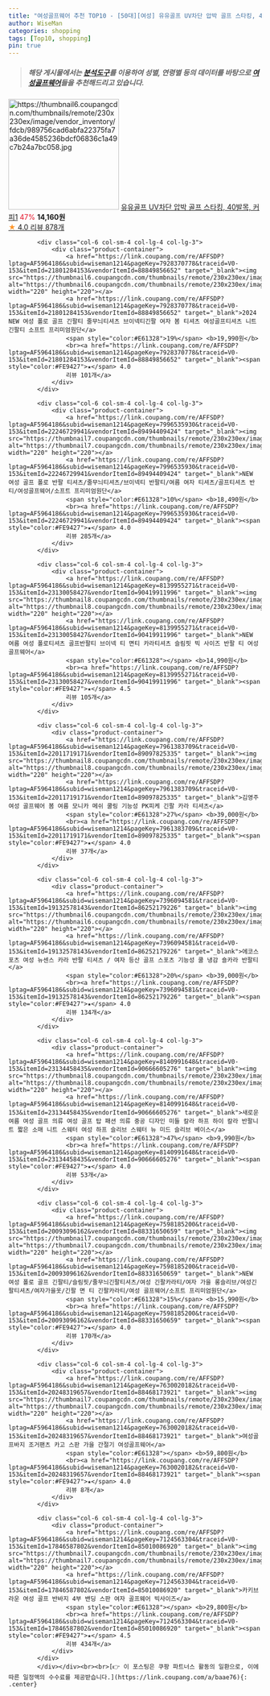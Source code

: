 ```yaml
---
title: "여성골프웨어 추천 TOP10 - [50대][여성] 유유골프 UV차단 압박 골프 스타킹, 40발목, 커피1"
author: WiseMan
categories: shopping
tags: [Top10, shopping]
pin: true
---
```


> ##### 해당 게시물에서는 [**분석도구**](https://itemscout.io/)를 이용하여 **성별**, **연령별** 등의 데이터를 바탕으로 [**여성골프웨어**](https://link.coupang.com/a/baae76)들을 추천해드리고 있습니다.
<div class="container"><div class="row">
            <div class="col-6 col-sm-4 col-lg-4 col-lg-3">
                <div class="product-container">
                    <a href="https://link.coupang.com/re/AFFSDP?lptag=AF5964186&subid=wiseman1214&pageKey=7177782358&traceid=V0-153&itemId=20549593398&vendorItemId=87712964962" target="_blank"><img src="https://thumbnail6.coupangcdn.com/thumbnails/remote/230x230ex/image/vendor_inventory/fdcb/989756cad6abfa22375fa7a36de4585236bdcf06836c1a49c7b24a7bc058.jpg" alt="https://thumbnail6.coupangcdn.com/thumbnails/remote/230x230ex/image/vendor_inventory/fdcb/989756cad6abfa22375fa7a36de4585236bdcf06836c1a49c7b24a7bc058.jpg" width="220" height="220"></a>
                    <a href="https://link.coupang.com/re/AFFSDP?lptag=AF5964186&subid=wiseman1214&pageKey=7177782358&traceid=V0-153&itemId=20549593398&vendorItemId=87712964962" target="_blank">유유골프 UV차단 압박 골프 스타킹, 40발목, 커피1</a>
                    <span style="color:#E61328">47%</span> <b>14,160원</b>
                    <br><a href="https://link.coupang.com/re/AFFSDP?lptag=AF5964186&subid=wiseman1214&pageKey=7177782358&traceid=V0-153&itemId=20549593398&vendorItemId=87712964962" target="_blank"><span style="color:#FE9427">★</span> 4.0
                    리뷰 878개</a>
                </div>
            </div>
            
            <div class="col-6 col-sm-4 col-lg-4 col-lg-3">
                <div class="product-container">
                    <a href="https://link.coupang.com/re/AFFSDP?lptag=AF5964186&subid=wiseman1214&pageKey=7928370778&traceid=V0-153&itemId=21801284153&vendorItemId=88849856652" target="_blank"><img src="https://thumbnail6.coupangcdn.com/thumbnails/remote/230x230ex/image/vendor_inventory/4d57/133b1c27691901664e5fef9e28ba7ac279f27fff2361597d8a51b27d0d15.jpg" alt="https://thumbnail6.coupangcdn.com/thumbnails/remote/230x230ex/image/vendor_inventory/4d57/133b1c27691901664e5fef9e28ba7ac279f27fff2361597d8a51b27d0d15.jpg" width="220" height="220"></a>
                    <a href="https://link.coupang.com/re/AFFSDP?lptag=AF5964186&subid=wiseman1214&pageKey=7928370778&traceid=V0-153&itemId=21801284153&vendorItemId=88849856652" target="_blank">2024 NEW 여성 폴로 골프 긴팔티 줄무늬티셔츠 브이넥티긴팔 여자 봄 티셔츠 여성골프티셔츠 니트긴팔티 소프트 프리미엄원단</a>
                    <span style="color:#E61328">19%</span> <b>19,990원</b>
                    <br><a href="https://link.coupang.com/re/AFFSDP?lptag=AF5964186&subid=wiseman1214&pageKey=7928370778&traceid=V0-153&itemId=21801284153&vendorItemId=88849856652" target="_blank"><span style="color:#FE9427">★</span> 4.0
                    리뷰 101개</a>
                </div>
            </div>
            
            <div class="col-6 col-sm-4 col-lg-4 col-lg-3">
                <div class="product-container">
                    <a href="https://link.coupang.com/re/AFFSDP?lptag=AF5964186&subid=wiseman1214&pageKey=7996535930&traceid=V0-153&itemId=22246729941&vendorItemId=89494409424" target="_blank"><img src="https://thumbnail7.coupangcdn.com/thumbnails/remote/230x230ex/image/vendor_inventory/97ab/9bf27a1e88a4bd2d56db1deba1748041b9869d7179d7ac355af3147acc39.jpg" alt="https://thumbnail7.coupangcdn.com/thumbnails/remote/230x230ex/image/vendor_inventory/97ab/9bf27a1e88a4bd2d56db1deba1748041b9869d7179d7ac355af3147acc39.jpg" width="220" height="220"></a>
                    <a href="https://link.coupang.com/re/AFFSDP?lptag=AF5964186&subid=wiseman1214&pageKey=7996535930&traceid=V0-153&itemId=22246729941&vendorItemId=89494409424" target="_blank">NEW 여성 골프 폴로 반팔 티셔츠/줄무늬티셔츠/브이넥티 반팔티/여름 여자 티셔츠/골프티셔츠 반티/여성골프웨어/소프트 프리미엄원단</a>
                    <span style="color:#E61328">10%</span> <b>18,490원</b>
                    <br><a href="https://link.coupang.com/re/AFFSDP?lptag=AF5964186&subid=wiseman1214&pageKey=7996535930&traceid=V0-153&itemId=22246729941&vendorItemId=89494409424" target="_blank"><span style="color:#FE9427">★</span> 4.0
                    리뷰 285개</a>
                </div>
            </div>
            
            <div class="col-6 col-sm-4 col-lg-4 col-lg-3">
                <div class="product-container">
                    <a href="https://link.coupang.com/re/AFFSDP?lptag=AF5964186&subid=wiseman1214&pageKey=8139955271&traceid=V0-153&itemId=23130058427&vendorItemId=90419911996" target="_blank"><img src="https://thumbnail8.coupangcdn.com/thumbnails/remote/230x230ex/image/vendor_inventory/460e/279324418ddbd08f5511ed3c5750ad55f2b59050a4159ec9787d68403d42.jpg" alt="https://thumbnail8.coupangcdn.com/thumbnails/remote/230x230ex/image/vendor_inventory/460e/279324418ddbd08f5511ed3c5750ad55f2b59050a4159ec9787d68403d42.jpg" width="220" height="220"></a>
                    <a href="https://link.coupang.com/re/AFFSDP?lptag=AF5964186&subid=wiseman1214&pageKey=8139955271&traceid=V0-153&itemId=23130058427&vendorItemId=90419911996" target="_blank">NEW 여름 여성 폴로티셔츠 골프반팔티 브이넥 티 면티 카라티셔츠 슬림핏 빅 사이즈 반팔 티 여성 골프웨어</a>
                    <span style="color:#E61328"></span> <b>14,990원</b>
                    <br><a href="https://link.coupang.com/re/AFFSDP?lptag=AF5964186&subid=wiseman1214&pageKey=8139955271&traceid=V0-153&itemId=23130058427&vendorItemId=90419911996" target="_blank"><span style="color:#FE9427">★</span> 4.5
                    리뷰 105개</a>
                </div>
            </div>
            
            <div class="col-6 col-sm-4 col-lg-4 col-lg-3">
                <div class="product-container">
                    <a href="https://link.coupang.com/re/AFFSDP?lptag=AF5964186&subid=wiseman1214&pageKey=7961383709&traceid=V0-153&itemId=22011719171&vendorItemId=89097825335" target="_blank"><img src="https://thumbnail8.coupangcdn.com/thumbnails/remote/230x230ex/image/vendor_inventory/1458/33b0208d1d7e95b3af379e5e806445b2afe3343a53c3df72559f6020ad10.jpg" alt="https://thumbnail8.coupangcdn.com/thumbnails/remote/230x230ex/image/vendor_inventory/1458/33b0208d1d7e95b3af379e5e806445b2afe3343a53c3df72559f6020ad10.jpg" width="220" height="220"></a>
                    <a href="https://link.coupang.com/re/AFFSDP?lptag=AF5964186&subid=wiseman1214&pageKey=7961383709&traceid=V0-153&itemId=22011719171&vendorItemId=89097825335" target="_blank">김영주 여성 골프웨어 봄 여름 모니카 메쉬 쿨링 기능성 PK피케 긴팔 카라 티셔츠</a>
                    <span style="color:#E61328">27%</span> <b>39,000원</b>
                    <br><a href="https://link.coupang.com/re/AFFSDP?lptag=AF5964186&subid=wiseman1214&pageKey=7961383709&traceid=V0-153&itemId=22011719171&vendorItemId=89097825335" target="_blank"><span style="color:#FE9427">★</span> 4.0
                    리뷰 37개</a>
                </div>
            </div>
            
            <div class="col-6 col-sm-4 col-lg-4 col-lg-3">
                <div class="product-container">
                    <a href="https://link.coupang.com/re/AFFSDP?lptag=AF5964186&subid=wiseman1214&pageKey=7396094581&traceid=V0-153&itemId=19132578143&vendorItemId=86252179226" target="_blank"><img src="https://thumbnail6.coupangcdn.com/thumbnails/remote/230x230ex/image/vendor_inventory/244b/2257bc894ada1a499829fec0e549990ddd8285a353f71c20648c439a4f6d.jpg" alt="https://thumbnail6.coupangcdn.com/thumbnails/remote/230x230ex/image/vendor_inventory/244b/2257bc894ada1a499829fec0e549990ddd8285a353f71c20648c439a4f6d.jpg" width="220" height="220"></a>
                    <a href="https://link.coupang.com/re/AFFSDP?lptag=AF5964186&subid=wiseman1214&pageKey=7396094581&traceid=V0-153&itemId=19132578143&vendorItemId=86252179226" target="_blank">에코스포츠 여성 뉴센스 카라 반팔 티셔츠 / 여자 등산 골프 스포츠 기능성 쿨 냉감 숄카라 반팔티</a>
                    <span style="color:#E61328">20%</span> <b>39,000원</b>
                    <br><a href="https://link.coupang.com/re/AFFSDP?lptag=AF5964186&subid=wiseman1214&pageKey=7396094581&traceid=V0-153&itemId=19132578143&vendorItemId=86252179226" target="_blank"><span style="color:#FE9427">★</span> 4.0
                    리뷰 134개</a>
                </div>
            </div>
            
            <div class="col-6 col-sm-4 col-lg-4 col-lg-3">
                <div class="product-container">
                    <a href="https://link.coupang.com/re/AFFSDP?lptag=AF5964186&subid=wiseman1214&pageKey=8140991648&traceid=V0-153&itemId=23134458435&vendorItemId=90666605276" target="_blank"><img src="https://thumbnail8.coupangcdn.com/thumbnails/remote/230x230ex/image/vendor_inventory/1b96/ceb13bb822272f97e0af2a9e3bf83a19a7aedb10ae0ec163ff5e1fc1511a.jpg" alt="https://thumbnail8.coupangcdn.com/thumbnails/remote/230x230ex/image/vendor_inventory/1b96/ceb13bb822272f97e0af2a9e3bf83a19a7aedb10ae0ec163ff5e1fc1511a.jpg" width="220" height="220"></a>
                    <a href="https://link.coupang.com/re/AFFSDP?lptag=AF5964186&subid=wiseman1214&pageKey=8140991648&traceid=V0-153&itemId=23134458435&vendorItemId=90666605276" target="_blank">새로운 여름 여성 골프 의류 여성 골프 탑 패션 의류 중공 디자인 미들 칼라 하프 하이 칼라 반팔니트 짧은 소매 니트 스웨터 여성 하프 슬리브 스웨터 뉴 미드 슬리브 베이스</a>
                    <span style="color:#E61328">47%</span> <b>9,990원</b>
                    <br><a href="https://link.coupang.com/re/AFFSDP?lptag=AF5964186&subid=wiseman1214&pageKey=8140991648&traceid=V0-153&itemId=23134458435&vendorItemId=90666605276" target="_blank"><span style="color:#FE9427">★</span> 4.0
                    리뷰 53개</a>
                </div>
            </div>
            
            <div class="col-6 col-sm-4 col-lg-4 col-lg-3">
                <div class="product-container">
                    <a href="https://link.coupang.com/re/AFFSDP?lptag=AF5964186&subid=wiseman1214&pageKey=7598185200&traceid=V0-153&itemId=20093096162&vendorItemId=88331650659" target="_blank"><img src="https://thumbnail7.coupangcdn.com/thumbnails/remote/230x230ex/image/vendor_inventory/f9fc/f7744e443b733c7fa9a338e327cd2d11d96286e9227a8046285f8784d4ee.jpg" alt="https://thumbnail7.coupangcdn.com/thumbnails/remote/230x230ex/image/vendor_inventory/f9fc/f7744e443b733c7fa9a338e327cd2d11d96286e9227a8046285f8784d4ee.jpg" width="220" height="220"></a>
                    <a href="https://link.coupang.com/re/AFFSDP?lptag=AF5964186&subid=wiseman1214&pageKey=7598185200&traceid=V0-153&itemId=20093096162&vendorItemId=88331650659" target="_blank">NEW 여성 폴로 골프 긴팔티/슬림핏/줄무늬긴팔티셔츠/여성 긴팔카라티/여자 가을 롱슬리브/여성긴팔티셔츠/여자가을옷/긴팔 면 티 긴팔카라티/여성 골프웨어/소프트 프리미엄원단</a>
                    <span style="color:#E61328">15%</span> <b>15,990원</b>
                    <br><a href="https://link.coupang.com/re/AFFSDP?lptag=AF5964186&subid=wiseman1214&pageKey=7598185200&traceid=V0-153&itemId=20093096162&vendorItemId=88331650659" target="_blank"><span style="color:#FE9427">★</span> 4.0
                    리뷰 170개</a>
                </div>
            </div>
            
            <div class="col-6 col-sm-4 col-lg-4 col-lg-3">
                <div class="product-container">
                    <a href="https://link.coupang.com/re/AFFSDP?lptag=AF5964186&subid=wiseman1214&pageKey=7630020182&traceid=V0-153&itemId=20248319657&vendorItemId=88468173921" target="_blank"><img src="https://thumbnail7.coupangcdn.com/thumbnails/remote/230x230ex/image/vendor_inventory/3022/d2e7da1ae7ca133ed35541443f1adb0ff548424e79d8c1c4323fc4d48781.jpg" alt="https://thumbnail7.coupangcdn.com/thumbnails/remote/230x230ex/image/vendor_inventory/3022/d2e7da1ae7ca133ed35541443f1adb0ff548424e79d8c1c4323fc4d48781.jpg" width="220" height="220"></a>
                    <a href="https://link.coupang.com/re/AFFSDP?lptag=AF5964186&subid=wiseman1214&pageKey=7630020182&traceid=V0-153&itemId=20248319657&vendorItemId=88468173921" target="_blank">여성골프바지 조거팬츠 카고 스판 가을 간절기 여성골프웨어</a>
                    <span style="color:#E61328"></span> <b>59,800원</b>
                    <br><a href="https://link.coupang.com/re/AFFSDP?lptag=AF5964186&subid=wiseman1214&pageKey=7630020182&traceid=V0-153&itemId=20248319657&vendorItemId=88468173921" target="_blank"><span style="color:#FE9427">★</span> 4.0
                    리뷰 8개</a>
                </div>
            </div>
            
            <div class="col-6 col-sm-4 col-lg-4 col-lg-3">
                <div class="product-container">
                    <a href="https://link.coupang.com/re/AFFSDP?lptag=AF5964186&subid=wiseman1214&pageKey=7124563304&traceid=V0-153&itemId=17846587802&vendorItemId=85010086920" target="_blank"><img src="https://thumbnail7.coupangcdn.com/thumbnails/remote/230x230ex/image/vendor_inventory/9307/cd0a43455f7361eab6d2a6f72de3c58f7017d7ce97aa185d411b94f82ed4.jpg" alt="https://thumbnail7.coupangcdn.com/thumbnails/remote/230x230ex/image/vendor_inventory/9307/cd0a43455f7361eab6d2a6f72de3c58f7017d7ce97aa185d411b94f82ed4.jpg" width="220" height="220"></a>
                    <a href="https://link.coupang.com/re/AFFSDP?lptag=AF5964186&subid=wiseman1214&pageKey=7124563304&traceid=V0-153&itemId=17846587802&vendorItemId=85010086920" target="_blank">카키브라운 여성 골프 반바지 4부 밴딩 스판 여자 골프웨어 빅사이즈</a>
                    <span style="color:#E61328"></span> <b>29,800원</b>
                    <br><a href="https://link.coupang.com/re/AFFSDP?lptag=AF5964186&subid=wiseman1214&pageKey=7124563304&traceid=V0-153&itemId=17846587802&vendorItemId=85010086920" target="_blank"><span style="color:#FE9427">★</span> 4.5
                    리뷰 434개</a>
                </div>
            </div>
            </div></div><br><br>[👉 이 포스팅은 쿠팡 파트너스 활동의 일환으로, 이에 따른 일정액의 수수료를 제공받습니다.](https://link.coupang.com/a/baae76){: .center}